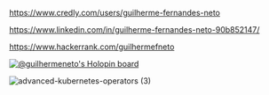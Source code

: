 
https://www.credly.com/users/guilherme-fernandes-neto

https://www.linkedin.com/in/guilherme-fernandes-neto-90b852147/


https://www.hackerrank.com/guilhermefneto


[![@guilhermeneto's Holopin board](https://holopin.me/guilhermeneto)](https://holopin.io/@guilhermeneto)



![advanced-kubernetes-operators (3)](https://user-images.githubusercontent.com/40431403/201484174-f36d7ec9-73fc-44ba-b6ff-31ebc0817a11.png)

